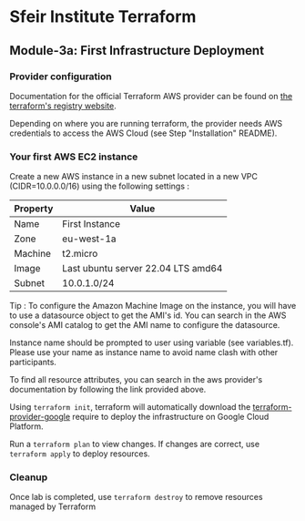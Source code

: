 # Sfeir Institute Terraform

## Module-3a: First Infrastructure Deployment

### Provider configuration

Documentation for the official Terraform AWS provider can be found on [the terraform's registry website](https://registry.terraform.io/providers/hashicorp/aws/latest/docs).

Depending on where you are running terraform, the provider needs AWS credentials to access the AWS Cloud (see Step "Installation" README).

### Your first AWS EC2 instance

Create a new AWS instance in a new subnet located in a new VPC (CIDR=10.0.0.0/16) using the following settings :

| Property | Value |
| - | - |
| Name | First Instance |
| Zone | eu-west-1a |
| Machine | t2.micro |
| Image | Last ubuntu server 22.04 LTS amd64 |
| Subnet | 10.0.1.0/24 |

Tip : To configure the Amazon Machine Image on the instance, you will have to use a datasource object to get the AMI's id. You can search in the AWS console's AMI catalog to get the AMI name to configure the datasource.

Instance name should be prompted to user using variable (see variables.tf). Please use your name as instance name to avoid name clash with other participants.

To find all resource attributes, you can search in the aws provider's documentation by following the link provided above.

Using `terraform init`, terraform will automatically download the [terraform-provider-google](https://github.com/terraform-providers/terraform-provider-google) require to deploy the infrastructure on Google Cloud Platform.

Run a `terraform plan` to view changes.
If changes are correct, use `terraform apply` to deploy resources.


### Cleanup

Once lab is completed, use `terraform destroy` to remove resources managed by Terraform
